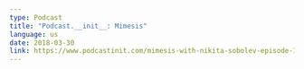 ```yaml
---
type: Podcast
title: "Podcast.__init__: Mimesis"
language: us
date: 2018-03-30
link: https://www.podcastinit.com/mimesis-with-nikita-sobolev-episode-155/
---
```

